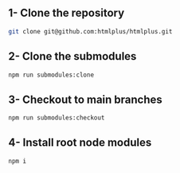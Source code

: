 ## 1- Clone the repository

```bash
git clone git@github.com:htmlplus/htmlplus.git
```

## 2- Clone the submodules

```bash
npm run submodules:clone
```

## 3- Checkout to main branches

```bash
npm run submodules:checkout
```

## 4- Install root node modules

```bash
npm i
```
